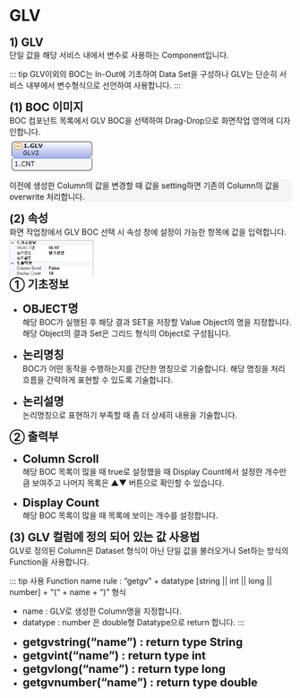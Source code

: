 # GLV
<!-- GLV-->
<b style="font-size: 20px">1) GLV</b><br/>
단일 값을 해당 서비스 내에서 변수로 사용하는 Component입니다.
<!-- Remark -->
::: tip <Badge type="tip" text="Remark" vertical="middle" /> 
  GLV이외의 BOC는 In-Out에 기초하여 Data Set을 구성하나 GLV는 단순히 서비스 내부에서 변수형식으로 선언하여 사용합니다.
:::
<!-- -->

<b style="font-size: 20px">(1) BOC 이미지</b><br/>
BOC 컴포넌트 목록에서 GLV BOC을 선택하여 Drag-Drop으로 화면작업 영역에 디자인합니다. <br/>
<img src="../../.vuepress\public\documentation\service-model\BOC\ChangeBOC\GLVBoc.png" style="position: relative;top: 5px; width:150px;"> <br/>
<p style="background-color: rgb(245, 245, 245);">이전에 생성한 Column의 값을 변경할 때 값을 setting하면 기존의 Column의 값을 overwrite 처리합니다.</p> 

<b style="font-size: 20px">(2) 속성</b><br/>
화면 작업창에서 GLV BOC 선택 시 속성 창에 설정이 가능한 항목에 값을 입력합니다. <br/>
<img src="../../.vuepress\public\documentation\service-model\BOC\ChangeBOC\Property(1).png" style="position: relative;top: 5px; width:150px;"> <br/>
<b style="font-size: 20px">➀ 기초정보 </b><br/>
- <b style="font-size: 20px">OBJECT명 </b><br/>
해당 BOC가 실행된 후 해당 결과 SET을 저장할 Value Object의 명을 지정합니다. 해당 Object의 결과 Set은 그리드 형식의 Object로 구성됩니다.<br/>

- <b style="font-size: 20px">논리명칭 </b><br/>
BOC가 어떤 동작을 수행하는지를 간단한 명칭으로 기술합니다. 해당 명칭을 처리 흐름을 간략하게 표현할 수 있도록 기술합니다.<br/>

- <b style="font-size: 20px">논리설명 </b><br/>
논리명칭으로 표현하기 부족할 때 좀 더 상세히 내용을 기술합니다.

<b style="font-size: 20px">➁ 출력부</b><br/>
- <b style="font-size: 20px">Column Scroll </b><br/>
해당 BOC 목록이 많을 때 true로 설정했을 때 Display Count에서 설정한 개수만큼 보여주고 나머지 목록은 ▲▼ 버튼으로 확인할 수 있습니다.

- <b style="font-size: 20px">Display Count </b><br/>
해당 BOC 목록이 많을 때 목록에 보이는 개수를 설정합니다.

<b style="font-size: 20px">(3) GLV 컬럼에 정의 되어 있는 값 사용법</b><br/>
GLV로 정의된 Column은 Dataset 형식이 아닌 단일 값을 불러오거나 Set하는 방식의 Function을 사용합니다.
<!-- Remark -->
::: tip <Badge type="tip" text="Remark" vertical="middle" /> 
  사용 Function name rule : “getgv” + datatype [string || int || long || number] + “(“ + name + “)” 형식
- name : GLV로 생성한 Column명을 지정합니다.
- datatype : number 은 double형 Datatype으로 return 합니다. 
:::
<!-- -->
- <b style="font-size: 20px">getgvstring(“name”) : return type String </b><br/>
- <b style="font-size: 20px">getgvint(“name”) : return type int </b><br/>
- <b style="font-size: 20px">getgvlong(“name”) : return type long </b><br/>
- <b style="font-size: 20px">getgvnumber(“name”) : return type double </b><br/>